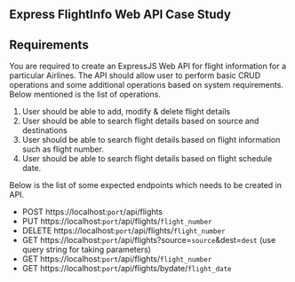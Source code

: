 ## Express FlightInfo Web API Case Study

## Requirements
You are required to create an ExpressJS Web API for flight information for a particular Airlines. The API should allow user to perform basic CRUD operations and some additional operations based on system requirements. Below mentioned is the list of operations.

1. User should be able to add, modify & delete flight details
2. User should be able to search flight details based on source and destinations
3. User should be able to search flight details based on flight information such as flight number.
4. User should be able to search flight details based on flight schedule date.

Below is the list of some expected endpoints which needs to be created in API.

- POST https://localhost:`port`/api/flights
- PUT https://localhost:`port`/api/flights/`flight_number`
- DELETE https://localhost:`port`/api/flights/`flight_number`
- GET https://localhost:`port`/api/flights?source=`source`&dest=`dest`  (use query string for taking parameters)
- GET https://localhost:`port`/api/flights/`flight_number`
- GET https://localhost:`port`/api/flights/bydate/`flight_date`